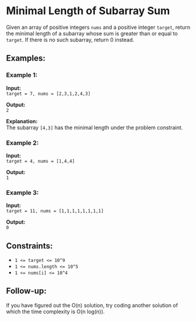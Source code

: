 # Minimal Length of Subarray Sum

Given an array of positive integers `nums` and a positive integer `target`, return the minimal length of a subarray whose sum is greater than or equal to `target`. If there is no such subarray, return 0 instead.

## Examples:

### Example 1:

**Input:**  
`target = 7, nums = [2,3,1,2,4,3]`

**Output:**  
`2`

**Explanation:**  
The subarray `[4,3]` has the minimal length under the problem constraint.

### Example 2:

**Input:**  
`target = 4, nums = [1,4,4]`

**Output:**  
`1`

### Example 3:

**Input:**  
`target = 11, nums = [1,1,1,1,1,1,1,1]`

**Output:**  
`0`

## Constraints:

- `1 <= target <= 10^9`
- `1 <= nums.length <= 10^5`
- `1 <= nums[i] <= 10^4`

## Follow-up:

If you have figured out the O(n) solution, try coding another solution of which the time complexity is O(n log(n)).

